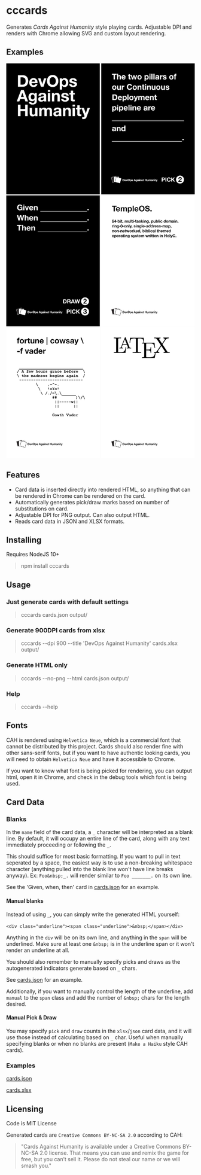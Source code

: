 # cccards

Generates *Cards Against Humanity* style playing cards. Adjustable DPI and renders with Chrome allowing SVG and custom layout rendering.

## Examples
![Card back](https://raw.githubusercontent.com/kaylynb/cccards/master/example/images/black000.png)
![Black card](https://raw.githubusercontent.com/kaylynb/cccards/master/example/images/black014.png)
![Black card with pick and draw](https://raw.githubusercontent.com/kaylynb/cccards/master/example/images/black084.png)
![White card with description](https://raw.githubusercontent.com/kaylynb/cccards/master/example/images/white272.png)
![White card with pre description](https://raw.githubusercontent.com/kaylynb/cccards/master/example/images/white149.png)
![White card svg name](https://raw.githubusercontent.com/kaylynb/cccards/master/example/images/white240.png)

## Features
- Card data is inserted directly into rendered HTML, so anything that can be rendered in Chrome can be rendered on the card.
- Automatically generates pick/draw marks based on number of substitutions on card.
- Adjustable DPI for PNG output. Can also output HTML.
- Reads card data in JSON and XLSX formats.

## Installing
Requires NodeJS 10+
> npm install cccards

## Usage

### Just generate cards with default settings
> cccards cards.json output/

### Generate 900DPI cards from xlsx
> cccards --dpi 900 --title 'DevOps Against Humanity' cards.xlsx output/

### Generate HTML only
> cccards --no-png --html cards.json output/

### Help
> cccards --help

## Fonts
CAH is rendered using `Helvetica Neue`, which is a commercial font that cannot be distributed by this project. Cards should also render fine with other sans-serif fonts, but if you want to have authentic looking cards, you will need to obtain `Helvetica Neue` and have it accessible to Chrome.

If you want to know what font is being picked for rendering, you can output html, open it in Chrome, and check in the debug tools which font is being used.

## Card Data

### Blanks
In the `name` field of the card data, a `_` character will be interpreted as a blank line. By default, it will occupy an entire line of the card, along with any text immediately proceeding or following the `_`.

This should suffice for most basic formatting. If you want to pull in text seperated by a space, the easiest way is to use a non-breaking whitespace character (anything pulled into the blank line won't have line breaks anyway). Ex: `Foo&nbsp;_.` will render similar to `Foo _______.` on its own line.

See the 'Given, when, then' card in [cards.json](https://raw.githubusercontent.com/kaylynb/cccards/master/example/cards.json) for an example.

#### Manual blanks
Instead of using `_`, you can simply write the generated HTML yourself:

`<div class="underline"><span class="underline">&nbsp;</span></div>`

Anything in the `div` will be on its own line, and anything in the `span` will be underlined. Make sure at least one `&nbsp;` is in the underline span or it won't render an underline at all.

You should also remember to manually specify picks and draws as the autogenerated indicators generate based on `_` chars.

See [cards.json](https://raw.githubusercontent.com/kaylynb/cccards/master/example/cards.json) for an example.

Additionally, if you want to manually control the length of the underline, add `manual` to the `span` class and add the number of `&nbsp;` chars for the length desired.

#### Manual Pick & Draw
You may specify `pick` and `draw` counts in the `xlsx`/`json` card data, and it will use those instead of calculating based on `_` char. Useful when manually specifying blanks or when no blanks are present (`Make a Haiku` style CAH cards).

### Examples

[cards.json](https://raw.githubusercontent.com/kaylynb/cccards/master/example/cards.json)

[cards.xlsx](https://raw.githubusercontent.com/kaylynb/cccards/master/example/cards.xlsx)

## Licensing
Code is MIT License

Generated cards are `Creative Commons BY-NC-SA 2.0` according to CAH:

> "Cards Against Humanity is available under a Creative Commons BY-NC-SA 2.0 license. That means you can use and remix the game for free, but you can’t sell it. Please do not steal our name or we will smash you."
